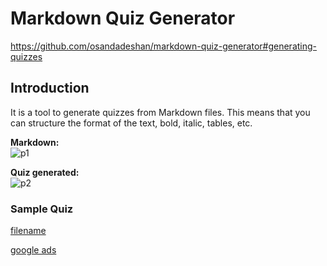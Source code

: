 # Markdown Quiz Generator
https://github.com/osandadeshan/markdown-quiz-generator#generating-quizzes

## Introduction
It is a tool to generate quizzes from Markdown files. This means that you can structure the format of the text, bold, italic, tables, etc.

<b> Markdown: </b> <br>
![p1](images/sample-quiz-md-file.PNG)

<b> Quiz generated: </b> <br>
![p2](images/sample-quiz-animation.gif)

### Sample Quiz

[filename](generated-quizzes/sample-quiz.html ':include height=800px')

[google ads](../googleads.html ':include :type=iframe width=100% height=300px')